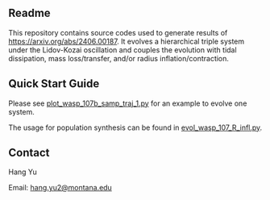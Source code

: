 ## Readme

This repository contains source codes used to generate results of https://arxiv.org/abs/2406.00187. It evolves a hierarchical triple system under the Lidov-Kozai oscillation and couples the evolution with tidal dissipation, mass loss/transfer, and/or radius inflation/contraction. 


## Quick Start Guide

Please see [plot_wasp_107b_samp_traj_1.py](plot_wasp_107b_samp_traj_1.py) for an example to evolve one system. 

The usage for population synthesis can be found in [evol_wasp_107_R_infl.py](evol_wasp_107_R_infl.py). 

## Contact

Hang Yu

Email: hang.yu2@montana.edu
